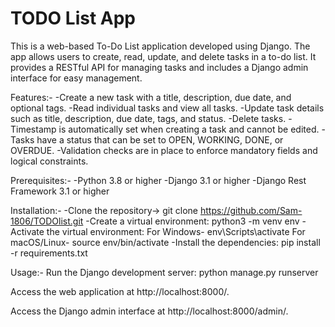 # TODO List App
This is a web-based To-Do List application developed using Django. The app allows users to create, read, update, and delete tasks in a to-do list. It provides a RESTful API for managing tasks and includes a Django admin interface for easy management.

Features:-
-Create a new task with a title, description, due date, and optional tags.
-Read individual tasks and view all tasks.
-Update task details such as title, description, due date, tags, and status.
-Delete tasks.
-Timestamp is automatically set when creating a task and cannot be edited.
-Tasks have a status that can be set to OPEN, WORKING, DONE, or OVERDUE.
-Validation checks are in place to enforce mandatory fields and logical constraints.

Prerequisites:-
-Python 3.8 or higher
-Django 3.1 or higher
-Django Rest Framework 3.1 or higher

Installation:-
-Clone the repository-> git clone <https://github.com/Sam-1806/TODOlist.git>
-Create a virtual environment:
     python3 -m venv env
-Activate the virtual environment:
     For Windows- env\Scripts\activate
     For macOS/Linux- source env/bin/activate
-Install the dependencies:
     pip install -r requirements.txt

Usage:-
Run the Django development server:
     python manage.py runserver
     
     
Access the web application at http://localhost:8000/.

Access the Django admin interface at http://localhost:8000/admin/.
